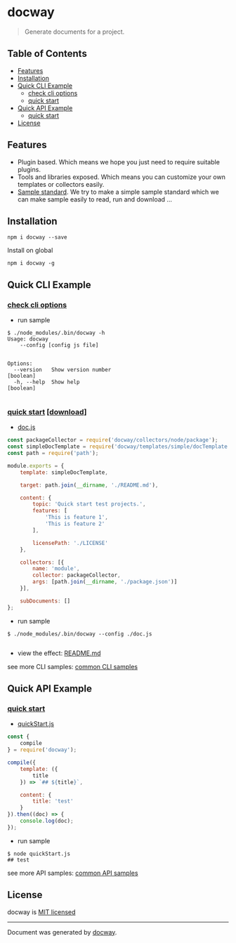 
# docway
> Generate documents for a project.

## Table of Contents

- [Features](#features)
- [Installation](#installation)
- [Quick CLI Example](#quick-cli-example)
  * [check cli options](#check-cli-options)
  * [quick start](#quick-start)
- [Quick API Example](#quick-api-example)
  * [quick start](#quick-start-1)
- [License](#license)

## Features
- Plugin based. Which means we hope you just need to require suitable plugins.
- Tools and libraries exposed. Which means you can customize your own templates or collectors easily.
- [Sample standard](./doc/sampleStandard.md). We try to make a simple sample standard which we can make sample easily to read, run and download ...


## Installation

```
npm i docway --save
```

Install on global
```
npm i docway -g
```

## Quick CLI Example

### [check cli options](./sample/cli/options) 



- run sample

```
$ ./node_modules/.bin/docway -h 
Usage: docway
    --config [config js file]


Options:
  --version   Show version number                                      [boolean]
  -h, --help  Show help                                                [boolean]


```



### [quick start](./sample/cli/quickStart) [[download]](./sample/cli/quickStart.tar.gz)

- [doc.js](sample/cli/quickStart/doc.js)

```js
const packageCollector = require('docway/collectors/node/package');
const simpleDocTemplate = require('docway/templates/simple/docTemplate.js');
const path = require('path');

module.exports = {
    template: simpleDocTemplate,

    target: path.join(__dirname, './README.md'),

    content: {
        topic: 'Quick start test projects.',
        features: [
            'This is feature 1',
            'This is feature 2'
        ],

        licensePath: './LICENSE'
    },

    collectors: [{
        name: 'module',
        collector: packageCollector,
        args: [path.join(__dirname, './package.json')]
    }],

    subDocuments: []
};

```

- run sample

```
$ ./node_modules/.bin/docway --config ./doc.js 


```

- view the effect: [README.md](sample/cli/quickStart/README.md)



see more CLI samples: [common CLI samples](./doc/cliSamples/common.md)

## Quick API Example

### [quick start](./sample/api/quickStart) 

- [quickStart.js](sample/api/quickStart/quickStart.js)

```js
const {
    compile
} = require('docway');

compile({
    template: ({
        title
    }) => `## ${title}`,

    content: {
        title: 'test'
    }
}).then((doc) => {
    console.log(doc);
});

```

- run sample

```
$ node quickStart.js 
## test

```




see more API samples: [common API samples](./doc/apiSamples/common.md)

## License

docway is [MIT licensed](./LICENSE)

___
Document was generated by [docway](https://github.com/LoveKino/docway).
